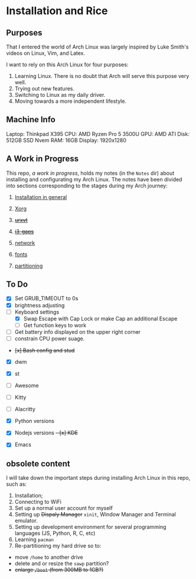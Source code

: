 # Installation and Rice

## Purposes
That I entered the world of Arch Linux was largely inspired by Luke Smith's videos on
Linux, Vim, and Latex. 

I want to rely on this Arch Linux for four purposes:
1. Learning Linux. There is no doubt that Arch will serve this purpose very well.
2. Trying out new features. 
3. Switching to Linux as my daily driver.
4. Moving towards a more independent lifestyle.

## Machine Info
Laptop: 	Thinkpad X395
CPU:		AMD Ryzen Pro 5 3500U
GPU:		AMD ATI
Disk:		512GB SSD Nvem
RAM:		16GB
Display:	1920x1280

## A Work in Progress
This repo, *a work in progress*, holds my notes (in the `Notes` dir) about installing and configurating my Arch Linux. The notes have been divided into sections corresponding to the stages during my Arch journey:
1. [Installation in general](https://github.com/Linerre/Arch/blob/master/Notes/00-installation.md)
2. [Xorg](https://github.com/Linerre/Arch/blob/master/Notes/01-xorg.md)
3. ~~[urxvt](https://github.com/Linerre/Arch/blob/master/Notes/02-urxvt.md)~~

4. ~~[i3-gaps](https://github.com/Linerre/Arch/blob/master/Notes/03-i3wm.md)~~
5. [network](https://github.com/Linerre/Arch/blob/master/Notes/04-network.md)
6. [fonts](https://github.com/Linerre/Arch/blob/master/Notes/05-fonts.md)
7. [partitioning](https://github.com/Linerre/Arch/blob/master/Notes/06-partitioning.md)

## To Do
- [x] Set GRUB_TIMEOUT to 0s
- [x] brightness adjusting
- [ ] Keyboard settings
  - [x] Swap Escape with Cap Lock or make Cap an additional Escape
  - [ ] Get function keys to work
- [ ] Get battery info displayed on the upper right corner
- [ ] constrain CPU power suage.
- ~~[x] Bash config and stud~~
- [x] dwm
- [x] st
- [ ] Awesome
- [ ] Kitty
- [ ] Alacritty
- [x] Python versions
- [x] Nodejs versions
~~- [x] KDE~~
- [x] Emacs


## obsolete content
I will take down the important steps during installing Arch Linux in this repo, such as:
1. Installation;
2. Connecting to WiFi
3. Set up a normal user account for myself
4. Setting up ~~Dispaly Manager~~ `xinit`, Window Manager and Terminal emulator.
5. Setting up development environment for several programming languages (JS, Python, R, C, etc)
6. Learning `pacman`
7. Re-partitioning my hard drive so to:
  - move `/home` to another drive
  - delete and or resize the `sawp` partition?
  - ~~enlarge `/boot` (from 300MB to 1GB?)~~

